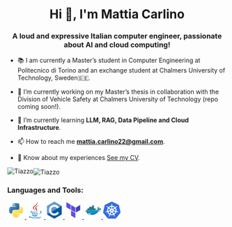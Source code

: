 <h1 align="center">Hi 👋, I'm Mattia Carlino </h1>
<h3 align="center">A loud and expressive Italian computer engineer, passionate about AI and cloud computing!</h3>

<!-- <p align="left"> <img src="https://komarev.com/ghpvc/?username=Tiazzo&label=Profile%20views&color=0e75b6&style=flat" alt="Tiazzo" /> </p>< -->

- 📚 I am currently a Master’s student in Computer Engineering at Politecnico di Torino and an exchange student at Chalmers University of Technology, Sweden🇸🇪.

- 🔭 I’m currently working on my Master’s thesis in collaboration with the Division of Vehicle Safety at Chalmers University of Technology (repo coming soon!).

- 🌱 I’m currently learning **LLM, RAG, Data Pipeline and Cloud Infrastructure**.

- 📫 How to reach me **mattia.carlino22@gmail.com**.

- 📄 Know about my experiences [See my CV](CV.pdf).


<p><img align="left" src="https://github-readme-stats.vercel.app/api/top-langs?username=Tiazzo&show_icons=true&locale=en&layout=compact" alt="Tiazzo" /></p>

<p><img align="center" width="419px" src="https://github-readme-streak-stats.herokuapp.com/?user=Tiazzo&" alt="Tiazzo" /></p>

<h3 align="left">Languages and Tools:</h3>
<p align="left">
  <!-- Python -->
  <a href="https://www.python.org/" target="_blank" rel="noreferrer">
    <img src="https://raw.githubusercontent.com/devicons/devicon/master/icons/python/python-original.svg" alt="python" width="40" height="40"/>
  </a>
  <!-- Java -->
  <a href="https://www.java.com/" target="_blank" rel="noreferrer">
    <img src="https://raw.githubusercontent.com/devicons/devicon/master/icons/java/java-original.svg" alt="java" width="40" height="40"/>
  </a>
  <!-- C -->
  <a href="https://www.cprogramming.com/" target="_blank" rel="noreferrer">
    <img src="https://raw.githubusercontent.com/devicons/devicon/master/icons/c/c-original.svg" alt="c" width="40" height="40"/>
  </a>
  <!-- Terraform -->
  <a href="https://www.terraform.io/" target="_blank" rel="noreferrer">
    <img src="https://raw.githubusercontent.com/devicons/devicon/master/icons/terraform/terraform-original.svg" alt="terraform" width="40" height="40"/>
  </a>
  <!-- Docker -->
  <a href="https://www.docker.com/" target="_blank" rel="noreferrer">
    <img src="https://raw.githubusercontent.com/devicons/devicon/master/icons/docker/docker-original.svg" alt="docker" width="40" height="40"/>
  </a>
  <!-- Kubernetes -->
  <a href="https://kubernetes.io/" target="_blank" rel="noreferrer">
    <img src="https://raw.githubusercontent.com/devicons/devicon/master/icons/kubernetes/kubernetes-plain.svg" alt="kubernetes" width="40" height="40"/>
  </a>
</p>

<!-- 
<h3 align="left">Connect with me:</h3>
<p align="left">
<a href="https://www.linkedin.com/in/mattia-carlino-8b6071228/" target="blank"><img align="center" src="https://raw.githubusercontent.com/rahuldkjain/github-profile-readme-generator/master/src/images/icons/Social/linked-in-alt.svg" alt="mattia carlino" height="30" width="40" /></a>
</p>
--> 
